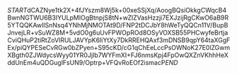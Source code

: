 $START$dCAZNye1tk2X+4fJYszm8Wj5k+00xeSSjXq/AoogBQsiOkkgCWqcB4BwnNGTWU6B3IYULpMIOgBtnpjS8tN+wZlZVasHzzji7EXJzijRgCKwO6aB9R5YTQQKAwIlSnNsq4YNhMjNMOTAt9D/FNP2tDCJbY8hWeTyQQCn11V/BupBJnvejLR+vSuWZ8M+5vdO0g6uUvFPWOpROd8OSyVOXSB55PHCwyfeBrtjaCviQHuP2tiRtZoVIRULJAVYpK6IiYtXy7DkRREHQAxf3mDNSB9qpY64taXGgFEx/piQYPESeCvRGw0bZPyen+S95cKD/cG1qChEeLccPsOWNoK27E0lZGwmXBgth0ZJWdycsWyy01YR0JjIb7WYFmXI+FJ6nmsKpj4FpOwQXZnVKhhHeXddUnEm4uQDGuglFsUN9/Optrp+VFQvRoEOf2ismacP$END$